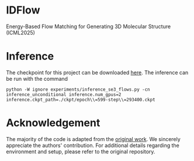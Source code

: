 # IDFlow
Energy-Based Flow Matching for Generating 3D Molecular Structure (ICML2025)
# Inference
The checkpoint for this project can be downloaded [here](https://drive.google.com/drive/folders/1MIiy-KPiKs8CjB8_qnRiYvLOYvUe7_F4).
The inference can be run with the command
```
python -W ignore experiments/inference_se3_flows.py -cn inference_unconditional inference.num_gpus=2 inference.ckpt_path=./ckpt/epoch\\=599-step\\=293400.ckpt 
```
# Acknowledgement
The majority of the code is adapted from the [original work](https://github.com/microsoft/protein-frame-flow). We sincerely appreciate the authors' contribution. For additional details regarding the environment and setup, please refer to the original repository.
